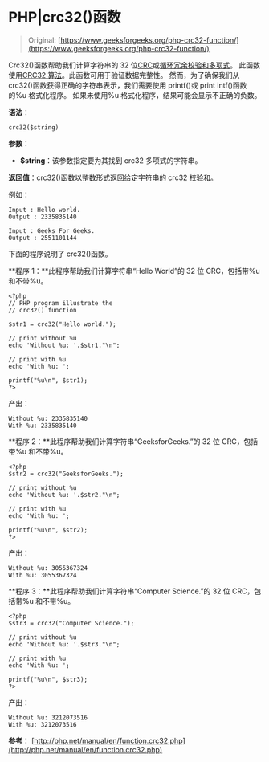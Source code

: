 # PHP|crc32()函数

> Original: [https://www.geeksforgeeks.org/php-crc32-function/](https://www.geeksforgeeks.org/php-crc32-function/)

Crc32()函数帮助我们计算字符串的 32 位[CRC](https://en.wikipedia.org/wiki/Cyclic_redundancy_check)或[循环冗余校验和多项式](https://en.wikipedia.org/wiki/Cyclic_redundancy_check)。 此函数使用[CRC32 算法](https://en.wikipedia.org/wiki/Cyclic_redundancy_check#CRC-32_algorithm)。此函数可用于验证数据完整性。
然而，为了确保我们从 crc32()函数获得正确的字符串表示，我们需要使用 printf()或 print intf()函数的%u 格式化程序。 如果未使用%u 格式化程序，结果可能会显示不正确的负数。

**语法**：

```
crc32($string)

```

**参数**：

*   **$string**：该参数指定要为其找到 crc32 多项式的字符串。

**返回值**：crc32()函数以整数形式返回给定字符串的 crc32 校验和。

例如：

```
Input : Hello world.
Output : 2335835140

Input : Geeks For Geeks.
Output : 2551101144

```

下面的程序说明了 crc32()函数。

**程序 1：**此程序帮助我们计算字符串“Hello World”的 32 位 CRC，包括带%u 和不带%u。

```
<?php
// PHP program illustrate the 
// crc32() function

$str1 = crc32("Hello world.");

// print without %u
echo 'Without %u: '.$str1."\n";

// print with %u
echo 'With %u: ';

printf("%u\n", $str1);
?>
```

产出：

```
Without %u: 2335835140
With %u: 2335835140

```

**程序 2：**此程序帮助我们计算字符串“GeeksforGeeks.”的 32 位 CRC，包括带%u 和不带%u。

```
<?php
$str2 = crc32("GeeksforGeeks.");

// print without %u
echo 'Without %u: '.$str2."\n";

// print with %u
echo 'With %u: ';

printf("%u\n", $str2);
?>
```

产出：

```
Without %u: 3055367324
With %u: 3055367324

```

**程序 3：**此程序帮助我们计算字符串“Computer Science.”的 32 位 CRC，包括带%u 和不带%u。

```
<?php
$str3 = crc32("Computer Science.");

// print without %u
echo 'Without %u: '.$str3."\n";

// print with %u
echo 'With %u: ';

printf("%u\n", $str3);
?>
```

产出：

```
Without %u: 3212073516
With %u: 3212073516

```

**参考**：
[http://php.net/manual/en/function.crc32.php](http://php.net/manual/en/function.crc32.php)